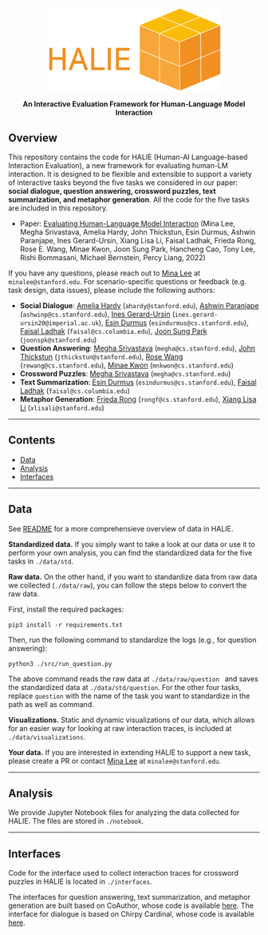 <div align="center">

<img src="./halie.png" width="350px"/>

**An Interactive Evaluation Framework for Human-Language Model Interaction**

</div>

## Overview

This repository contains the code for HALIE (Human-AI Language-based Interaction Evaluation), a new framework for evaluating human-LM interaction. It is designed to be flexible and extensible to support a variety of interactive tasks beyond the five tasks we considered in our paper: **social dialogue, question answering, crossword puzzles, text summarization, and metaphor generation**. All the code for the five tasks are included in this repository.

- Paper: [Evaluating Human-Language Model Interaction](https://arxiv.org/abs/2212.09746) (Mina Lee, Megha Srivastava, Amelia Hardy, John Thickstun, Esin Durmus, Ashwin Paranjape, Ines Gerard-Ursin, Xiang Lisa Li, Faisal Ladhak, Frieda Rong, Rose E. Wang, Minae Kwon, Joon Sung Park, Hancheng Cao, Tony Lee, Rishi Bommasani, Michael Bernstein, Percy Liang, 2022)

If you have any questions, please reach out to [Mina Lee](https://minalee.info/) at `minalee@stanford.edu`. For scenario-specific questions or feedback (e.g. task design, data issues), please include the following authors:
* **Social Dialogue**: [Amelia Hardy](https://www.linkedin.com/in/ameliahardy/) (`ahardy@stanford.edu`), [Ashwin Paranjape](https://ashwinparanjape.github.io/) (`ashwinp@cs.stanford.edu`), [Ines Gerard-Ursin](https://www.linkedin.com/in/ines-gerard-ursin/?originalSubdomain=uk) (`ines.gerard-ursin20@imperial.ac.uk`), [Esin Durmus](https://esdurmus.github.io/) (`esindurmus@cs.stanford.edu`), [Faisal Ladhak](https://www.cs.columbia.edu/~faisal/) (`faisal@cs.columbia.edu`), [Joon Sung Park](http://www.joonsungpark.com/) (`joonspk@stanford.edu`)
* **Question Answering**: [Megha Srivastava](https://cs.stanford.edu/~megha) (`megha@cs.stanford.edu`), [John Thickstun](https://johnthickstun.com/) (`jthickstun@stanford.edu`), [Rose Wang](https://rosewang2008.github.io/) (`rewang@cs.stanford.edu`), [Minae Kwon](https://stanford.edu/~mnkwon/)  (`mnkwon@cs.stanford.edu`)
* **Crossword Puzzles**: [Megha Srivastava](https://cs.stanford.edu/~megha) (`megha@cs.stanford.edu`)
* **Text Summarization**: [Esin Durmus](https://esdurmus.github.io/) (`esindurmus@cs.stanford.edu`), [Faisal Ladhak](https://www.cs.columbia.edu/~faisal/) (`faisal@cs.columbia.edu`)
* **Metaphor Generation**: [Frieda Rong](https://friedeggs.github.io/) (`rongf@cs.stanford.edu`), [Xiang Lisa Li](https://xiangli1999.github.io/) (`xlisali@stanford.edu`)

---

## Contents
- [Data](#Data)
- [Analysis](#Analysis)
- [Interfaces](#Interfaces)

---

## Data

See [README](./data/README.md) for a more comprehensieve overview of data in HALIE.

**Standardized data.** If you simply want to take a look at our data or use it to perform your own analysis, you can find the standardized data for the five tasks in `./data/std`. 

**Raw data.** On the other hand, if you want to standardize data from raw data we collected (`./data/raw`), you can follow the steps below to convert the raw data.

First, install the required packages:
```
pip3 install -r requirements.txt
```

Then, run the following command to standardize the logs (e.g., for question answering):
```
python3 ./src/run_question.py
```

The above command reads the raw data at `./data/raw/question ` and saves the standardized data at `./data/std/question`. For the other four tasks, replace `question` with the name of the task you want to standardize in the path as well as command.

**Visualizations.** Static and dynamic visualizations of our data, which allows for an easier way for looking at raw interaction traces, is included at `./data/visualizations`.

**Your data.** If you are interested in extending HALIE to support a new task, please create a PR or contact [Mina Lee](https://minalee.info/) at `minalee@stanford.edu`.

---

## Analysis

We provide Jupyter Notebook files for analyzing the data collected for HALIE. The files are stored in `./notebook`.

---

## Interfaces

Code for the interface used to collect interaction traces for crossword puzzles in HALIE is located in `./interfaces`. 

The interfaces for question answering, text summarization, and metaphor generation are built based on CoAuthor, whose code is available [here](https://github.com/minalee-research/coauthor-interface). The interface for dialogue is based on Chirpy Cardinal, whose code is available [here](https://stanfordnlp.github.io/chirpycardinal/).

